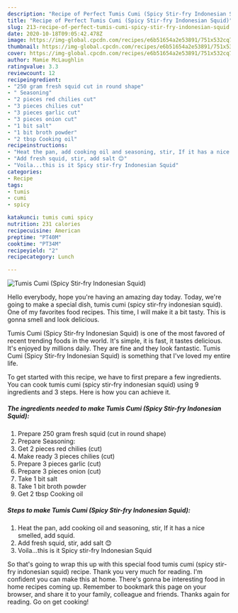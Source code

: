 ```yaml
---
description: "Recipe of Perfect Tumis Cumi (Spicy Stir-fry Indonesian Squid)"
title: "Recipe of Perfect Tumis Cumi (Spicy Stir-fry Indonesian Squid)"
slug: 213-recipe-of-perfect-tumis-cumi-spicy-stir-fry-indonesian-squid
date: 2020-10-18T09:05:42.478Z
image: https://img-global.cpcdn.com/recipes/e6b51654a2e53891/751x532cq70/tumis-cumi-spicy-stir-fry-indonesian-squid-recipe-main-photo.jpg
thumbnail: https://img-global.cpcdn.com/recipes/e6b51654a2e53891/751x532cq70/tumis-cumi-spicy-stir-fry-indonesian-squid-recipe-main-photo.jpg
cover: https://img-global.cpcdn.com/recipes/e6b51654a2e53891/751x532cq70/tumis-cumi-spicy-stir-fry-indonesian-squid-recipe-main-photo.jpg
author: Mamie McLaughlin
ratingvalue: 3.3
reviewcount: 12
recipeingredient:
- "250 gram fresh squid cut in round shape"
- " Seasoning"
- "2 pieces red chilies cut"
- "3 pieces chilies cut"
- "3 pieces garlic cut"
- "3 pieces onion cut"
- "1 bit salt"
- "1 bit broth powder"
- "2 tbsp Cooking oil"
recipeinstructions:
- "Heat the pan, add cooking oil and seasoning, stir, If it has a nice smelled, add squid."
- "Add fresh squid, stir, add salt 😊"
- "Voila...this is it Spicy stir-fry Indonesian Squid"
categories:
- Recipe
tags:
- tumis
- cumi
- spicy

katakunci: tumis cumi spicy 
nutrition: 231 calories
recipecuisine: American
preptime: "PT40M"
cooktime: "PT34M"
recipeyield: "2"
recipecategory: Lunch

---
```



![Tumis Cumi (Spicy Stir-fry Indonesian Squid)](https://img-global.cpcdn.com/recipes/e6b51654a2e53891/751x532cq70/tumis-cumi-spicy-stir-fry-indonesian-squid-recipe-main-photo.jpg)

Hello everybody, hope you're having an amazing day today. Today, we're going to make a special dish, tumis cumi (spicy stir-fry indonesian squid). One of my favorites food recipes. This time, I will make it a bit tasty. This is gonna smell and look delicious.

Tumis Cumi (Spicy Stir-fry Indonesian Squid) is one of the most favored of recent trending foods in the world. It's simple, it is fast, it tastes delicious. It's enjoyed by millions daily. They are fine and they look fantastic. Tumis Cumi (Spicy Stir-fry Indonesian Squid) is something that I've loved my entire life.




To get started with this recipe, we have to first prepare a few ingredients. You can cook tumis cumi (spicy stir-fry indonesian squid) using 9 ingredients and 3 steps. Here is how you can achieve it.

<!--inarticleads1-->

##### The ingredients needed to make Tumis Cumi (Spicy Stir-fry Indonesian Squid):

1. Prepare 250 gram fresh squid (cut in round shape)
1. Prepare  Seasoning:
1. Get 2 pieces red chilies (cut)
1. Make ready 3 pieces chilies (cut)
1. Prepare 3 pieces garlic (cut)
1. Prepare 3 pieces onion (cut)
1. Take 1 bit salt
1. Take 1 bit broth powder
1. Get 2 tbsp Cooking oil




<!--inarticleads2-->

##### Steps to make Tumis Cumi (Spicy Stir-fry Indonesian Squid):

1. Heat the pan, add cooking oil and seasoning, stir, If it has a nice smelled, add squid.
1. Add fresh squid, stir, add salt 😊
1. Voila...this is it Spicy stir-fry Indonesian Squid




So that's going to wrap this up with this special food tumis cumi (spicy stir-fry indonesian squid) recipe. Thank you very much for reading. I'm confident you can make this at home. There's gonna be interesting food in home recipes coming up. Remember to bookmark this page on your browser, and share it to your family, colleague and friends. Thanks again for reading. Go on get cooking!
